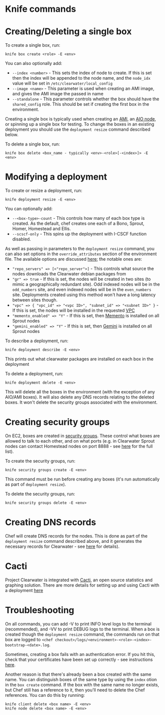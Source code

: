 Knife commands
==============

# Creating/Deleting a single box

To create a single box, run:

    knife box create <role> -E <env>

You can also optionally add:

* `--index <number>` - This sets the index of node to create. If this is set then the index will be appended to the node name, and the `node_idx` value will be set in `/etc/clearwater/local_config`
* `--image <name>` - This parameter is used when creating an AMI image, and gives the AMI image the passed in name
* `--standalone` - This parameter controls whether the box should have the `shared_config` role. This should be set if creating the first box in the environment.

Creating a single box is typically used when creating an [AMI](http://clearwater.readthedocs.org/en/stable/All_in_one_EC2_AMI_Installation/index.html), an [AIO node](http://clearwater.readthedocs.org/en/stable/All_in_one_OVF_Installation/index.html), or spinning up a single box for testing. To change the boxes in an existing deployment you should use the `deployment resize` command described below.

To delete a single box, run:

    knife box delete <box_name - typically <env>-<role>[-<index>]> -E <env>

# Modifying a deployment

To create or resize a deployment, run:

    knife deployment resize -E <env>

You can optionally add:

* `--<box-type>-count` - This controls how many of each box type is created. As the default, chef creates one each of a Bono, Sprout, Homer, Homestead and Ellis.
* `--scscf-only` - This spins up the deployment with I-CSCF function disabled.

As well as passing in parameters to the `deployment resize` command, you can also set options in the `override_attributes` section of the environment file. The available options are discussed [here](http://clearwater.readthedocs.org/en/stable/Creating_a_deployment_environment/index.html#creating-the-environment); the notable ones are:

* `"repo_servers" => [<"repo_server">]` - This controls what source the nodes downloads the Clearwater debian packages from
* `"gr" => true` - If this is set, the nodes will be created in two sites (to mimic a geographically redundant site). Odd indexed nodes will be in the `odd_numbers` site, and even indexed nodes will be in the `even_numbers` site. Deployments created using this method won't have a long latency between sites though.
* `"vpc" => { "vpc_id" => "<vpc ID>", "subnet_id" => "<subnet ID>" }` - If this is set, the nodes will be installed in the requested [VPC](https://aws.amazon.com/vpc/)
* `"memento_enabled" => "Y"` - If this is set, then [Memento](https://github.com/Metaswitch/memento) is installed on all Sprout nodes
* `"gemini_enabled" => "Y"` - If this is set, then [Gemini](https://github.com/Metaswitch/gemini) is installed on all Sprout nodes

To describe a deployment, run:

    knife deployment describe -E <env>

This prints out what clearwater packages are installed on each box in the deployment

To delete a deployment, run:

    knife deployment delete -E <env>

This will delete all the boxes in the environment (with the exception of any AIO/AMI boxes). It will also delete any DNS records relating to the deleted boxes. It won't delete the security groups associated with the environment. 

# Creating security groups

On EC2, boxes are created in [security groups](http://docs.aws.amazon.com/AWSEC2/latest/UserGuide/using-network-security.html). These control what boxes are allowed to talk to each other, and on what ports (e.g. in Clearwater Sprout nodes can contact Homestead nodes on port 8888 - see [here](http://clearwater.readthedocs.org/en/stable/Clearwater_IP_Port_Usage/index.html) for the full list). 

To create the security groups, run:

    knife security groups create -E <env>
 
This command must be run before creating any boxes (it's run automatically as part of `deployment resize`). 

To delete the security groups, run:

    knife security groups delete -E <env>

# Creating DNS records

Chef will create DNS records for the nodes. This is done as part of the `deployment resize` command described above, and it generates the necessary records for Clearwater - see [here](http://clearwater.readthedocs.org/en/stable/Clearwater_DNS_Usage/index.html#requirements) for details).

# Cacti

Project Clearwater is integrated with [Cacti](http://www.cacti.net/), an open source statistics and graphing solution. There are more details for setting up and using Cacti with a deployment [here](http://clearwater.readthedocs.org/en/stable/Cacti/index.html)

# Troubleshooting

On all commands, you can add -V to print INFO level logs to the terminal (recommended), and -VV to print DEBUG logs to the terminal. When a box is created though the `deployment resize` command, the commands run on that box are logged to `<chef checkout>/logs/<environment>-<role>-<index>-bootstrap-<date>.log`.

Sometimes, creating a box fails with an authentication error. If you hit this, check that your certificates have been set up correctly - see instructions [here](http://clearwater.readthedocs.org/en/stable/Installing_a_Chef_workstation/index.html#configure-the-chef-workstation-machine).

Another reason is that there's already been a box created with the same name. You can distinguish boxes of the same type by using the `index` otion in the `box create` command. If the box with the same name no longer exists, but Chef still has a reference to it, then you'll need to delete the Chef references. You can do this by running:

    knife client delete <box name> -E <env>
    knife node delete <box name> -E <env>

